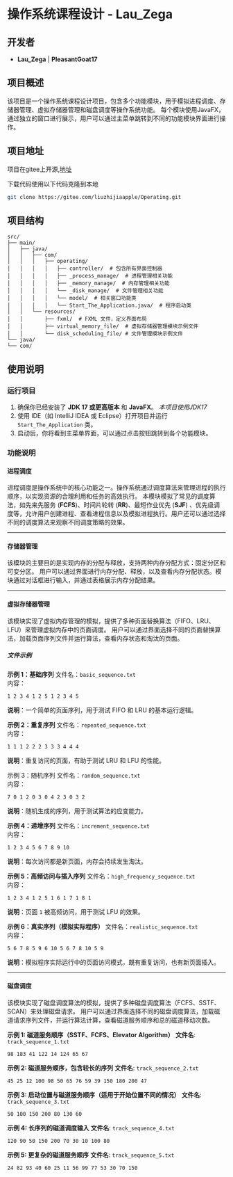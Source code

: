 # 操作系统课程设计 - Lau_Zega

## 开发者

- **Lau_Zega** | **PleasantGoat17**

## 项目概述

该项目是一个操作系统课程设计项目，包含多个功能模块，用于模拟进程调度、存储器管理、虚拟存储器管理和磁盘调度等操作系统功能。
每个模块使用JavaFX，通过独立的窗口进行展示，用户可以通过主菜单跳转到不同的功能模块界面进行操作。

## 项目地址

项目在gitee上开源,[地址](https://gitee.com/liuzhijiaapple/Operating)

下载代码使用以下代码克隆到本地
```bash
git clone https://gitee.com/liuzhijiaapple/Operating.git
```

## 项目结构

```
src/
├── main/
│   ├── java/
│   │   ├── com/
│   │   │   ├── operating/
│   │   │   │   ├── controller/  # 包含所有界面控制器
│   │   │   │   ├── _process_manage/  # 进程管理相关功能
│   │   │   │   ├── _memory_manage/  # 内存管理相关功能
│   │   │   │   └── _disk_manage/  # 文件管理相关功能
│   │   │   │   └── model/  # 相关窗口功能类
│   │   │   │   └── Start_The_Application.java/  # 程序启动类
│   │   └── resources/
│   │       ├── fxml/  # FXML 文件，定义界面布局
│   │       ├── virtual_memory_file/  # 虚拟存储器管理模块示例文件
│   │       └── disk_scheduling_file/ # 文件管理模块示例文件
└── java/
└── com/
```

## 使用说明

### 运行项目

1. 确保你已经安装了 **JDK 17 或更高版本** 和 **JavaFX**。
   *本项目使用JDK17*
2. 使用 IDE（如 IntelliJ IDEA 或 Eclipse）打开项目并运行 `Start_The_Application` 类。
3. 启动后，你将看到主菜单界面，可以通过点击按钮跳转到各个功能模块。

### 功能说明

#### 进程调度

进程调度是操作系统中的核心功能之一。操作系统通过调度算法来管理进程的执行顺序，以实现资源的合理利用和任务的高效执行。
本模块模拟了常见的调度算法，如先来先服务 (**FCFS**)、时间片轮转 (**RR**)、最短作业优先 (**SJF**)
、优先级调度等，允许用户创建进程、查看进程信息以及模拟进程执行。用户还可以通过选择不同的调度算法来观察不同调度策略的效果。

---

#### 存储器管理

该模块的主要目的是实现内存的分配与释放，支持两种内存分配方式：固定分区和可变分区。
用户可以通过界面进行内存分配、释放，以及查看内存分配状态。模块通过对话框进行输入，并通过表格展示内存分配结果。

---

#### 虚拟存储器管理

该模块实现了虚拟内存管理的模拟，提供了多种页面替换算法（FIFO、LRU、LFU）来管理虚拟内存中的页面调度。
用户可以通过界面选择不同的页面替换算法，加载页面序列文件并运行算法，查看内存状态和淘汰的页面。

##### 文件示例

**示例 1：基础序列**
文件名：`basic_sequence.txt`  
内容：

```
1 2 3 4 1 2 5 1 2 3 4 5
```

**说明**：一个简单的页面序列，用于测试 FIFO 和 LRU 的基本运行逻辑。

**示例 2：重复序列**
文件名：`repeated_sequence.txt`  
内容：

```
1 1 1 2 2 2 3 3 3 4 4 4
```

**说明**：重复访问的页面，有助于测试 LRU 和 LFU 的性能。

示例 3：随机序列
文件名：`random_sequence.txt`  
内容：

```
7 0 1 2 0 3 0 4 2 3 0 3 2
```

**说明**：随机生成的序列，用于测试算法的应变能力。

**示例 4：递增序列**
文件名：`increment_sequence.txt`  
内容：

```
1 2 3 4 5 6 7 8 9 10
```

**说明**：每次访问都是新页面，内存会持续发生淘汰。

**示例 5：高频访问与插入序列**
文件名：`high_frequency_sequence.txt`  
内容：

```
1 2 3 4 1 2 5 1 6 1 7 1 8 1
```

**说明**：页面 `1` 被高频访问，用于测试 LFU 的效果。

**示例 6：真实序列（模拟实际程序）**
文件名：`realistic_sequence.txt`  
内容：

```
5 6 7 8 5 9 6 10 5 6 7 8 10 5 9
```

**说明**：模拟程序实际运行中的页面访问模式，既有重复访问，也有新页面插入。

---

#### 磁盘调度

该模块实现了磁盘调度算法的模拟，提供了多种磁盘调度算法（FCFS、SSTF、SCAN）来处理磁盘请求。
用户可以通过界面选择不同的磁盘调度算法，加载磁道请求序列文件，并运行算法计算，查看磁道服务顺序和总的磁道移动次数。

**示例 1: 磁道服务顺序（SSTF、FCFS、Elevator Algorithm）**
**文件名**: `track_sequence_1.txt`

```
98 183 41 122 14 124 65 67
```

**示例 2: 磁道服务顺序，包含较长的序列**
**文件名**: `track_sequence_2.txt`

```
45 25 12 100 98 50 65 76 59 39 150 180 200 47
```

**示例 3: 启动位置与磁道服务顺序（适用于开始位置不同的情况）**
**文件名**: `track_sequence_3.txt`

```
50 100 150 200 80 130 60
```

**示例 4: 长序列的磁道调度输入**
**文件名**: `track_sequence_4.txt`

```
120 90 50 150 200 70 30 10 100 80
```

**示例 5: 更复杂的磁道服务顺序**
**文件名**: `track_sequence_5.txt`

```
24 82 93 40 60 25 11 56 99 77 53 30 70 150
```


